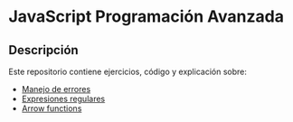 # JavaScript Programación Avanzada

## Descripción

Este repositorio contiene ejercicios, código y explicación sobre:

* [Manejo de errores](https://github.com/norbeydanilo/javascript-p-avanzada/tree/main/errores)
* [Expresiones regulares](https://github.com/norbeydanilo/javascript-p-avanzada/tree/main/regex)
* [Arrow functions](https://github.com/norbeydanilo/javascript-p-avanzada/tree/main/arrow)
